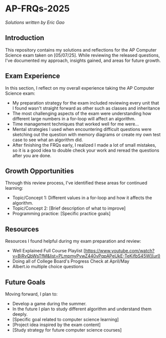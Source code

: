 # AP-FRQs-2025

*Solutions written by Eric Gao*

## Introduction
This repository contains my solutions and reflections for the AP Computer Science exam taken on [05/07/25]. While reviewing the released questions, I've documented my approach, insights gained, and areas for future growth.

## Exam Experience
In this section, I reflect on my overall experience taking the AP Computer Science exam:

- My preparation strategy for the exam included reviewing every unit that I found wasn't straight forward as other such as classes and inheritance  
- The most challenging aspects of the exam were understanding how different large numbers in a for-loop will affect an algorithm. 
- Time management techniques that worked well for me were...
- Mental strategies I used when encountering difficult questions were sketching out the question with memory diagrams or create my own test case to see what an algorithm did. 
- After finishing the FRQs early, I realized I made a lot of small mistakes, so it is a good idea to double check your work and reread the questions after you are done.
  
## Growth Opportunities
Through this review process, I've identified these areas for continued learning:

- Topic/Concept 1: Different values in a for-loop and how it affects the algorithm. 
- Topic/Concept 2: [Brief description of what to improve]
- Programming practice: [Specific practice goals]

## Resources
Resources I found helpful during my exam preparation and review:

- Well Explained Full Course Playlist [https://www.youtube.com/watch?v=BjRvQbWsTfM&list=PLmpmyPywZ440vPqpAPeUkE-TeKifbS45W](url)
- Doing all of College Board's Progress Check at April/May
- Albert.io multiple choice questions

## Future Goals
Moving forward, I plan to:
- Develop a game during the summer.
- In the future I plan to study different algorithm and understand them deeply. 
- [Specific goal related to computer science learning]
- [Project idea inspired by the exam content]
- [Study strategy for future computer science courses]
